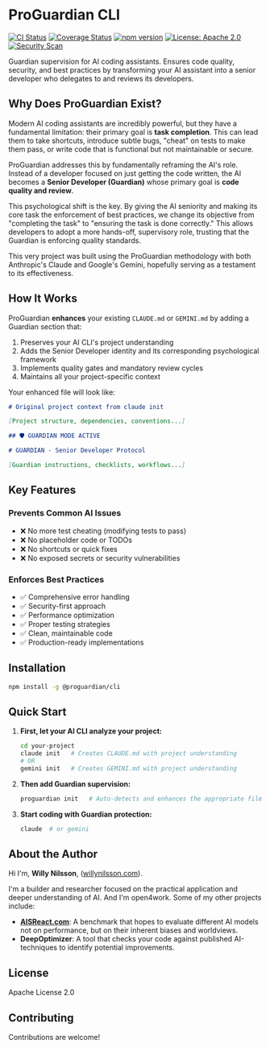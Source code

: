 # ProGuardian CLI

[![CI Status](https://github.com/WillyNilsson/ProGuardian/workflows/CI/badge.svg)](https://github.com/WillyNilsson/ProGuardian/actions/workflows/ci.yml)
[![Coverage Status](https://codecov.io/gh/WillyNilsson/ProGuardian/branch/main/graph/badge.svg)](https://codecov.io/gh/WillyNilsson/ProGuardian)
[![npm version](https://badge.fury.io/js/@proguardian%2Fcli.svg)](https://www.npmjs.com/package/@proguardian/cli)
[![License: Apache 2.0](https://img.shields.io/badge/License-Apache%202.0-blue.svg)](https://opensource.org/licenses/Apache-2.0)
[![Security Scan](https://github.com/WillyNilsson/ProGuardian/workflows/Security/badge.svg)](https://github.com/WillyNilsson/ProGuardian/actions/workflows/security.yml)

Guardian supervision for AI coding assistants. Ensures code quality, security, and best practices by transforming your AI assistant into a senior developer who delegates to and reviews its developers.

## Why Does ProGuardian Exist?

Modern AI coding assistants are incredibly powerful, but they have a fundamental limitation: their primary goal is **task completion**. This can lead them to take shortcuts, introduce subtle bugs, "cheat" on tests to make them pass, or write code that is functional but not maintainable or secure.

ProGuardian addresses this by fundamentally reframing the AI's role. Instead of a developer focused on just getting the code written, the AI becomes a **Senior Developer (Guardian)** whose primary goal is **code quality and review**.

This psychological shift is the key. By giving the AI seniority and making its core task the enforcement of best practices, we change its objective from "completing the task" to "ensuring the task is done correctly." This allows developers to adopt a more hands-off, supervisory role, trusting that the Guardian is enforcing quality standards.

This very project was built using the ProGuardian methodology with both Anthropic's Claude and Google's Gemini, hopefully serving as a testament to its effectiveness.

## How It Works

ProGuardian **enhances** your existing `CLAUDE.md` or `GEMINI.md` by adding a Guardian section that:

1.  Preserves your AI CLI's project understanding
2.  Adds the Senior Developer identity and its corresponding psychological framework
3.  Implements quality gates and mandatory review cycles
4.  Maintains all your project-specific context

Your enhanced file will look like:

```markdown
# Original project context from claude init

[Project structure, dependencies, conventions...]

## 🛡️ GUARDIAN MODE ACTIVE

# GUARDIAN - Senior Developer Protocol

[Guardian instructions, checklists, workflows...]
```

## Key Features

### Prevents Common AI Issues

- ❌ No more test cheating (modifying tests to pass)
- ❌ No placeholder code or TODOs
- ❌ No shortcuts or quick fixes
- ❌ No exposed secrets or security vulnerabilities

### Enforces Best Practices

- ✅ Comprehensive error handling
- ✅ Security-first approach
- ✅ Performance optimization
- ✅ Proper testing strategies
- ✅ Clean, maintainable code
- ✅ Production-ready implementations

## Installation

```bash
npm install -g @proguardian/cli
```

## Quick Start

1.  **First, let your AI CLI analyze your project:**

    ```bash
    cd your-project
    claude init   # Creates CLAUDE.md with project understanding
    # OR
    gemini init   # Creates GEMINI.md with project understanding
    ```

2.  **Then add Guardian supervision:**

    ```bash
    proguardian init   # Auto-detects and enhances the appropriate file
    ```

3.  **Start coding with Guardian protection:**
    ```bash
    claude  # or gemini
    ```

## About the Author

Hi I'm, **Willy Nilsson**, ([willynilsson.com](https://willynilsson.com)).

I'm a builder and researcher focused on the practical application and deeper understanding of AI. And I'm open4work.
Some of my other projects include:

- **[AISReact.com](https://aisreact.com)**: A benchmark that hopes to evaluate different AI models not on performance, but on their inherent biases and worldviews.
- **DeepOptimizer**: A tool that checks your code against published AI-techniques to identify potential improvements.

## License

Apache License 2.0

## Contributing

Contributions are welcome!
